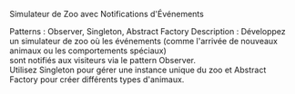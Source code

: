 Simulateur de Zoo avec Notifications d'Événements

Patterns : Observer, Singleton, Abstract Factory
Description : Développez un simulateur de zoo où les événements (comme l'arrivée de nouveaux animaux ou les comportements spéciaux)  
sont notifiés aux visiteurs via le pattern Observer.  
Utilisez Singleton pour gérer une instance unique du zoo et Abstract Factory pour créer différents types d'animaux.